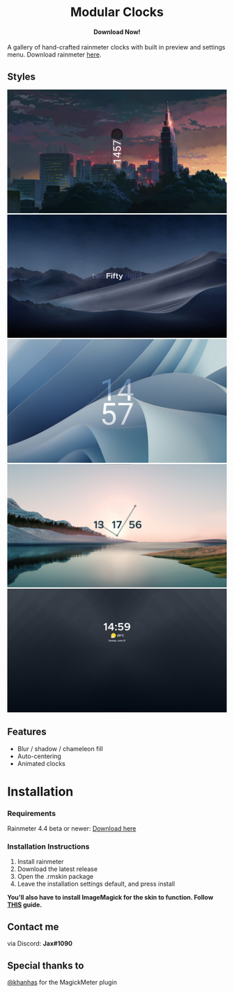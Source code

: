 <h1 align="center">
  Modular Clocks
</h1>

<h4 align="center">Download Now!</h4>

A gallery of hand-crafted rainmeter clocks with built in preview and settings menu. Download rainmeter [here](https://www.rainmeter.net/).

## Styles
<img src="https://github.com/EnhancedJax/ModularClocks/blob/main/%40Resources/Images/Preview/Fullscale/Measure.png"/>
<img src="https://github.com/EnhancedJax/ModularClocks/blob/main/%40Resources/Images/Preview/Fullscale/Text.png"/>
<img src="https://github.com/EnhancedJax/ModularClocks/blob/main/%40Resources/Images/Preview/Fullscale/Center.png"/>
<img src="https://github.com/EnhancedJax/ModularClocks/blob/main/%40Resources/Images/Preview/Fullscale/Graph.png"/>
<img src="https://github.com/EnhancedJax/ModularClocks/blob/main/%40Resources/Images/Preview/Fullscale/Smart.png"/>

## Features
- Blur / shadow / chameleon fill
- Auto-centering
- Animated clocks

# Installation
### Requirements
Rainmeter 4.4 beta or newer: [Download here](https://www.rainmeter.net/)

### Installation Instructions
1. Install rainmeter
1. Download the latest release
1. Open the .rmskin package 
1. Leave the installation settings default, and press install

**You'll also have to install ImageMagick for the skin to function. Follow [THIS](https://github.com/khanhas/MagickMeter#how-to-install) guide.**
  
## Contact me
via Discord: **Jax#1090**

## Special thanks to
[@khanhas](https://github.com/khanhas) for the MagickMeter plugin
